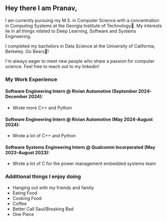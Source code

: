 ## Hey there I am Pranav,
I am currently pursuing my M.S. in Computer Science with a concentration in Computing Systems at the Georgia Institute of Technology🐝. My interests lie in all things related to Deep Learning, Software and Systems Engineering.

I completed my bachelors in Data Science at the University of California, Berkeley.
Go Bears🐻!

I'm always eager to meet new people who share a passion for computer science. Feel free to reach out to my linkedin!


### My Work Experience
#### Software Engineering Intern @ Rivian Automotive (September 2024-December 2024):
- Wrote more C++ and Python 

#### Software Engineering Intern @ Rivian Automotive (May 2024-August 2024):
- Wrote a lot of C++ and Python

#### Software Systems Engineering Intern @ Qualcomm Incorperated (May 2023-August 2023):
- Wrote a lot of C for the power management embedded systems team

### Additional things I enjoy doing
- Hanging out with my friends and family
- Eating Food
- Cooking Food
- Coffee
- Better Call Saul/Breaking Bad
- One Piece
